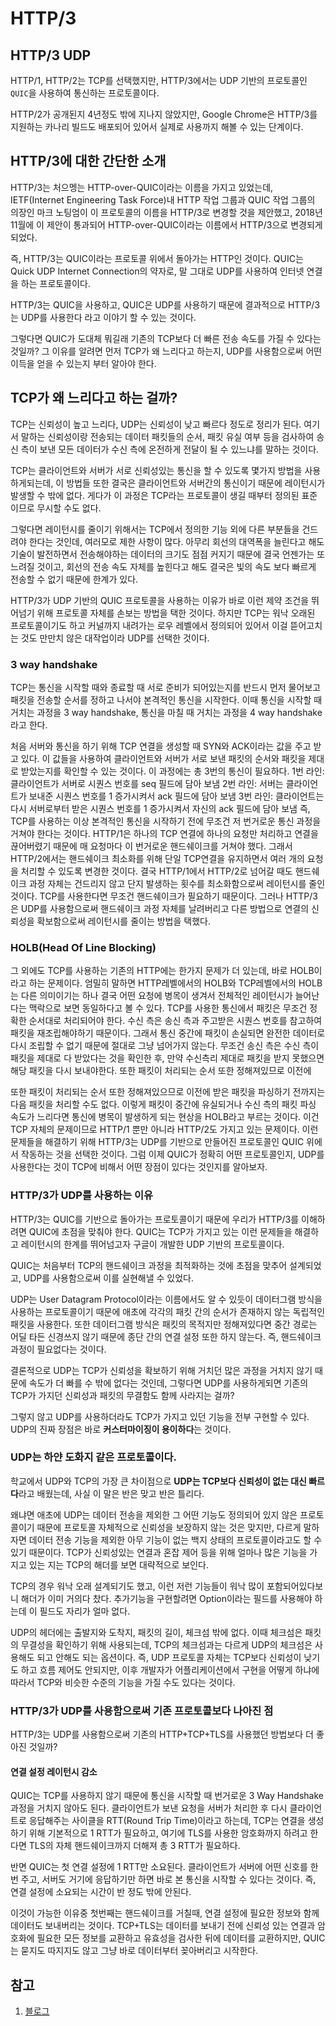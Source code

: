 # HTTP/3

## HTTP/3 UDP

HTTP/1, HTTP/2는 TCP를 선택했지만, HTTP/3에서는 UDP 기반의 프로토콜인 `QUIC`을 사용하여 통신하는 프로토콜이다.

HTTP/2가 공개된지 4년정도 밖에 지나지 않았지만, Google Chrome은 HTTP/3를 지원하는 카나리 빌드도 배포되어 있어서 실제로 사용까지 해볼 수 있는 단계이다.

## HTTP/3에 대한 간단한 소개

HTTP/3는 처으멩는 HTTP-over-QUIC이라는 이름을 가지고 있었는데, IETF(Internet Engineering Task Force)내 HTTP 작업 그룹과 QUIC 작업 그룹의 의장인 마크 노팅엄이 이 프로토콜의 이름을 HTTP/3로 변경할 것을 제안했고, 2018년 11월에 이 제안이 통과되어 HTTP-over-QUIC이라는 이름에서 HTTP/3으로 변경되게 되었다.

즉, HTTP/3는 QUIC이라는 프로토콜 위에서 돌아가는 HTTP인 것이다. QUIC는 Quick UDP Internet Connection의 약자로, 말 그대로 UDP를 사용하여 인터넷 연결을 하는 프로토콜이다.

HTTP/3는 QUIC을 사용하고, QUIC은 UDP를 사용하기 때문에 결과적으로 HTTP/3는 UDP를 사용한다 라고 이야기 할 수 있는 것이다.

그렇다면 QUIC가 도대체 뭐길래 기존의 TCP보다 더 빠른 전송 속도를 가질 수 있다는 것일까? 그 이유를 알려면 먼저 TCP가 왜 느리다고 하는지, UDP를 사용함으로써 어떤 이득을 얻을 수 있는지 부터 알아야 한다.

## TCP가 왜 느리다고 하는 걸까?

TCP는 신뢰성이 높고 느리다, UDP는 신뢰성이 낮고 빠르다 정도로 정리가 된다. 여기서 말하는 신뢰성이랑 전송되는 데이터 패킷들의 순서, 패킷 유실 여부 등을 검사하여 송신 측이 보낸 모든 데이터가 수신 측에 온전하게 전달이 될 수 있느냐를 말하는 것이다.

TCP는 클라이언트와 서버가 서로 신뢰성있는 통신을 할 수 있도록 몇가지 방법을 사용하게되는데, 이 방법들 또한 결국은 클라이언트와 서버간의 통신이기 때문에 레이턴시가 발생할 수 밖에 없다. 게다가 이 과정은 TCP라는 프로토콜이 생길 때부터 정의된 표준이므로 무시할 수도 없다.

그렇다면 레이턴시를 줄이기 위해서는 TCP에서 정의한 기능 외에 다른 부분들을 건드려야 한다는 것인데, 여러모로 제한 사항이 많다. 아무리 회선의 대역폭을 늘린다고 해도 기술이 발전하면서 전송해야하는 데이터의 크기도 점점 커지기 때문에 결국 언젠가는 또 느려질 것이고, 회선의 전송 속도 자체를 높힌다고 해도 결국은 빛의 속도 보다 빠르게 전송할 수 없기 때문에 한계가 있다.

HTTP/3가 UDP 기반의 QUIC 프로토콜을 사용하는 이유가 바로 이런 제약 조건을 뛰어넘기 위해 프로토콜 자체를 손보는 방법을 택한 것이다. 하지만 TCP는 워낙 오래된 프로토콜이기도 하고 커널까지 내려가는 로우 레벨에서 정의되어 있어서 이걸 뜯어고치는 것도 만만치 않은 대작업이라 UDP를 선택한 것이다.

### 3 way handshake

TCP는 통신을 시작할 때와 종료할 때 서로 준비가 되어있는지를 반드시 먼저 물어보고 패킷을 전송할 순서를 정하고 나서야 본격적인 통신을 시작한다.
이때 통신을 시작할 때 거치는 과정을 3 way handshake, 통신을 마칠 때 거치는 과정을 4 way handshake라고 한다.

처음 서버와 통신을 하기 위해 TCP 연결을 생성할 때 SYN와 ACK이라는 값을 주고 받고 있다. 이 값들을 사용하여 클라이언트와 서버가 서로 보낸 패킷의 순서와 패킷을 제대로 받았는지를 확인할 수 있는 것이다. 이 과정에는 총 3번의 통신이 필요하다.
1번 라인: 클라이언트가 서버로 시퀀스 번호를 seq 필드에 담아 보냄
2번 라인: 서버는 클라이언트가 보내준 시퀀스 번호를 1 증가시켜서 ack 필드에 담아 보냄
3번 라인: 클라이언트는 다시 서버로부터 받은 시퀀스 번호를 1 증가시켜서 자신의 ack 필드에 담아 보냄
즉, TCP를 사용하는 이상 본격적인 통신을 시작하기 전에 무조건 저 번거로운 통신 과정을 거쳐야 한다는 것이다.
HTTP/1은 하나의 TCP 연결에 하나의 요청만 처리하고 연결을 끊어버렸기 때문에 매 요청마다 이 번거로운 핸드쉐이크를 거쳐야 했다. 그래서 HTTP/2에서는 핸드쉐이크 최소화를 위해 단일 TCP연결을 유지하면서 여러 개의 요청을 처리할 수 있도록 변경한 것이다.
결국 HTTP/1에서 HTTP/2로 넘어갈 때도 핸드쉐이크 과정 자체는 건드리지 않고 단지 발생하는 횟수를 최소화함으로써 레이턴시를 줄인 것이다.
TCP를 사용한다면 무조건 핸드쉐이크가 필요하기 때문이다.
그러나 HTTP/3은 UDP를 사용함으로써 핸드쉐이크 과정 자체를 날려버리고 다른 방법으로 연결의 신뢰성을 확보함으로써 레이턴시를 줄이는 방법을 택했다.

### HOLB(Head Of Line Blocking)

그 외에도 TCP를 사용하는 기존의 HTTP에는 한가지 문제가 더 있는데, 바로 HOLB이라고 하는 문제이다. 엄밀히 말하면 HTTP레벨에서의 HOLB와 TCP레벨에서의 HOLB는 다른 의미이기는 하나 결국 어떤 요청에 병목이 생겨서 전체적인 레이턴시가 늘어난다는 맥락으로 보면 동일하다고 볼 수 있다.
TCP를 사용한 통신에서 패킷은 무조건 정확한 순서대로 처리되어야 한다. 수신 측은 송신 측과 주고받은 시퀀스 번호를 참고하여 패킷을 재조립해야하기 때문이다.
그래서 통신 중간에 패킷이 손실되면 완전한 데이터로 다시 조립할 수 없기 때문에 절대로 그냥 넘어가지 않는다. 무조건 송신 측은 수신 측이 패킷을 제대로 다 받았다는 것을 확인한 후, 만약 수신측리 제대로 패킷을 받지 못했으면 해당 패킷을 다시 보내야한다. 또한 패킷이 처리되는 순서 또한 정해져있므로 이전에

또한 패킷이 처리되는 순서 또한 정해져있으므로 이전에 받은 패킷을 파싱하기 전까지는 다음 패킷을 처리할 수도 없다. 이렇게 패킷이 중간에 유실되거나 수신 측의 패킷 파싱 속도가 느리다면 통신에 병목이 발생하게 되는 현상을 HOLB라고 부르는 것이다. 이건 TCP 자체의 문제이므로 HTTP/1 뿐만 아니라 HTTP/2도 가지고 있는 문제이다.
이런 문제들을 해결하기 위해 HTTP/3는 UDP를 기반으로 만들어진 프로토콜인 QUIC 위에서 작동하는 것을 선택한 것이다. 그럼 이제 QUIC가 정확히 어떤 프로토콜인지, UDP를 사용한다는 것이 TCP에 비해서 어떤 장점이 있다는 것인지를 알아보자.

### HTTP/3가 UDP를 사용하는 이유

HTTP/3는 QUIC를 기반으로 돌아가는 프로토콜이기 때문에 우리가 HTTP/3를 이해하려면 QUIC에 초점을 맞춰야 한다. QUIC는 TCP가 가지고 있는 이런 문제들을 해결하고 레이턴시의 한계를 뛰어넘고자 구글이 개발한 UDP 기반의 프로토콜이다.

QUIC는 처음부터 TCP의 핸드쉐이크 과정을 최적화하는 것에 초점을 맞추어 설계되었고, UDP를 사용함으로써 이를 실현해낼 수 있었다.

UDP는 User Datagram Protocol이라는 이름에서도 알 수 있듯이 데이터그램 방식을 사용하는 프로토콜이기 때문에 애초에 각각의 패킷 간의 순서가 존재하지 않는 독립적인 패킷을 사용한다. 또한 데이터그램 방식은 패킷의 목적지만 정해져있다면 중간 경로는 어딜 타든 신경쓰지 않기 때문에 종단 간의 연결 설정 또한 하지 않는다. 즉, 핸드쉐이크 과정이 필요없다는 것이다.

결론적으로 UDP는 TCP가 신뢰성을 확보하기 위해 거치던 많은 과정을 거치지 않기 때문에 속도가 더 빠를 수 밖에 없다는 것인데, 그렇다면 UDP를 사용하게되면 기존의 TCP가 가지던 신뢰성과 패킷의 무결함도 함께 사라지는 걸까?

그렇지 않고 UDP를 사용하더라도 TCP가 가지고 있던 기능을 전부 구현할 수 있다. UDP의 진짜 장점은 바로 **커스터마이징이 용이하다**는 것이다.

### UDP는 하얀 도화지 같은 프로토콜이다.

학교에서 UDP와 TCP의 가장 큰 차이점으로 **UDP는 TCP보다 신뢰성이 없는 대신 빠르다**라고 배웠는데, 사실 이 말은 반은 맞고 반은 틀리다.

왜냐면 애초에 UDP는 데이터 전송을 제외한 그 어떤 기능도 정의되어 있지 않은 프로토콜이기 때문에 프로토콜 자체적으로 신뢰성을 보장하지 않는 것은 맞지만, 다르게 말하자면 데이터 전송 기능을 제외한 아무 기능이 없는 백지 상태의 프로토콜이라고도 할 수 있기 때문이다. TCP가 신뢰성있는 연결과 혼잡 제어 등을 위해 얼마나 많은 기능을 가지고 있는 지는 TCP의 해더를 보면 대략적으로 보인다.

TCP의 경우 워낙 오래 설계되기도 했고, 이런 저런 기능들이 워낙 많이 포함되어있다보니 해더가 이미 거의다 찼다. 추가기능을 구현할려면 Option이라는 필드를 사용해야 하는데 이 필드도 자리가 얼마 없다.

UDP의 헤더에는 출발지와 도착지, 패킷의 길이, 체크섬 밖에 없다. 이때 체크섬은 패킷의 무결성을 확인하기 위해 사용되는데, TCP의 체크섬과는 다르게 UDP의 체크섬은 사용해도 되고 안해도 되는 옵션이다.
즉, UDP 프로토콜 자체는 TCP보다 신뢰성이 낮기도 하고 흐름 제어도 안되지만, 이후 개발자가 어플리케이션에서 구현을 어떻게 하냐에 따라서 TCP와 비슷한 수준의 기능을 가질 수도 있다는 것이다.

### HTTP/3가 UDP를 사용함으로써 기존 프로토콜보다 나아진 점

HTTP/3는 UDP를 사용함으로써 기존의 HTTP+TCP+TLS를 사용했던 방법보다 더 좋아진 것일까?

#### 연결 설정 레이턴시 감소

QUIC는 TCP를 사용하지 않기 때문에 통신을 시작할 때 번거로운 3 Way Handshake과정을 거치지 않아도 된다. 클라이언트가 보낸 요청을 서버가 처리한 후 다시 클라이언트로 응답해주는 사이클을 RTT(Round Trip Time)이라고 하는데, TCP는 연결을 생성하기 위해 기본적으로 1 RTT가 필요하고, 여기에 TLS를 사용한 암호화까지 하려고 한다면 TLS의 자체 핸드쉐이크까지 더해져 총 3 RTT가 필요하다.

반면 QUIC는 첫 연결 설정에 1 RTT만 소요된다. 클라이언트가 서버에 어떤 신호를 한번 주고, 서버도 거기에 응답하기만 하면 바로 본 통신을 시작할 수 있다는 것이다. 즉, 연결 설정에 소요되는 시간이 반 정도 밖에 안된다.

이것이 가능한 이유중 첫번째는 핸드쉐이크를 거칠때, 연결 설정에 필요한 정보와 함께 데이터도 보내버리는 것이다. TCP+TLS는 데이터를 보내기 전에 신뢰성 있는 연결과 암호화에 필요한 모든 정보를 교환하고 유효성을  검사한 뒤에 데이터를 교환하지만, QUIC는 묻지도 따지지도 않고 그냥 바로 데이터부터 꽂아버리고 시작한다.



## 참고

1. [블로그](https://evan-moon.github.io/2019/10/08/what-is-http3/?fbclid=IwAR1BO3MWGoZ0gu8B8iqHEPMA5e7A2Z4_O9MYWYRSmbbo35tIEqcZP76FxVg)

